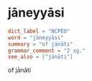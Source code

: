 # jāneyyāsi

``` toml
dict_label = "NCPED"
word = "jāneyyāsi"
summary = "of jānāti"
grammar_comment = "2 sg."
see_also = ["jānāti"]
```

of jānāti

